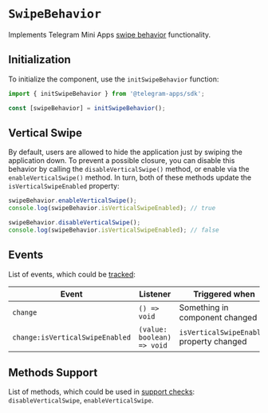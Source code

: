# `SwipeBehavior`

Implements Telegram Mini Apps [swipe behavior](../../../platform/swipe-behavior.md) functionality.

## Initialization

To initialize the component, use the `initSwipeBehavior` function:

```typescript
import { initSwipeBehavior } from '@telegram-apps/sdk';

const [swipeBehavior] = initSwipeBehavior();  
```

## Vertical Swipe

By default, users are allowed to hide the application just by swiping the application down.
To prevent a possible closure, you can disable this behavior by calling the `disableVerticalSwipe()`
method, or enable via the `enableVerticalSwipe()` method. In turn,
both of these methods update the `isVerticalSwipeEnabled` property:

```typescript
swipeBehavior.enableVerticalSwipe();
console.log(swipeBehavior.isVerticalSwipeEnabled); // true  

swipeBehavior.disableVerticalSwipe();
console.log(swipeBehavior.isVerticalSwipeEnabled); // false
```

## Events

List of events, which could be [tracked](../components#events):

| Event                           | Listener                   | Triggered when                            |
| ------------------------------- | -------------------------- | ----------------------------------------- |
| `change`                        | `() => void`               | Something in component changed            |
| `change:isVerticalSwipeEnabled` | `(value: boolean) => void` | `isVerticalSwipeEnabled` property changed |

## Methods Support

List of methods, which could be used in [support checks](../components#methods-support):
`disableVerticalSwipe`, `enableVerticalSwipe`.
